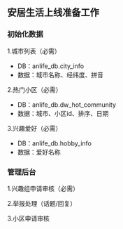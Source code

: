 ## 安居生活上线准备工作

### 初始化数据
1.城市列表（必需）
- DB：anlife_db.city_info
- 数据：城市名称、经纬度、拼音

2.热门小区（必需）
- DB：anlife_db.dw_hot_community
- 数据：城市、小区id、排序、日期

3.兴趣爱好（必需）
- DB：anlife_db.hobby_info
- 数据：爱好名称

### 管理后台
1.兴趣组申请审核（必需）

2.举报处理（话题/回复）

3.小区申请审核
